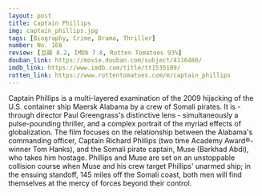 ```yaml
---
layout: post 
title: Captain Phillips
img: captain_phillips.jpg
tags: [Biography, Crime, Drama, Thriller]
number: No. 168
review: [豆瓣 8.2, IMDb 7.8, Rotten Tomatoes 93%]
douban_link: https://movie.douban.com/subject/4116480/
imdb_link: https://www.imdb.com/title/tt1535109/
rotten_link: https://www.rottentomatoes.com/m/captain_phillips
---
```


Captain Phillips is a multi-layered examination of the 2009 hijacking of the U.S. container ship Maersk Alabama by a crew of Somali pirates. It is - through director Paul Greengrass's distinctive lens - simultaneously a pulse-pounding thriller, and a complex portrait of the myriad effects of globalization. The film focuses on the relationship between the Alabama's commanding officer, Captain Richard Phillips (two time Academy Award®-winner Tom Hanks), and the Somali pirate captain, Muse (Barkhad Abdi), who takes him hostage. Phillips and Muse are set on an unstoppable collision course when Muse and his crew target Phillips' unarmed ship; in the ensuing standoff, 145 miles off the Somali coast, both men will find themselves at the mercy of forces beyond their control.